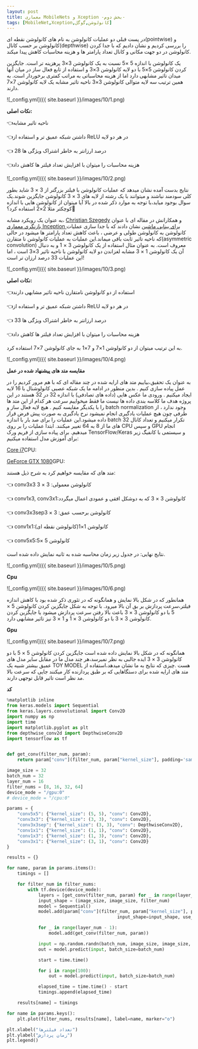 ```yaml
---
layout: post
title: معماری MobileNets و Xception -بخش دوم-
tags: [MobileNet,Xception,کانولوشن,گوگل]
---
```

در پست قبلی دو عملیات کانولوشن به نام های کانولوشن نقطه ای(pointwise)  و کانولوشن بر حسب کانال(depthwise)  را بررسی کردیم و نشان دادیم که با جدا کردن کانولوشن در دو جهت مکانی و کانال تعداد پارامتر ها و هزینه محاسبات کاهش پیدا میکند.

یک کانولوشن با اندازه 5 ×5 نسبت به یک کانولوشن 3×3 پرهزینه تر است. جایگزین کردن کانولوشن 5×5 با دو لایه کانولوشن 3×3 و استفاده از تابع فعال ساز در میان آنها میدان تاثیر مشابهی دارد اما از هزینه محاسباتی به مراتب کمتری برخوردار است. به همین ترتیب سه لایه متوالی کانولوشن 3×3 ناحیه تاثیر مشابه یک لایه کانولوشن 7×7 دارند.

![_config.yml]({{ site.baseurl }}/images/10/1.png)

**نکات اصلی:**

👈ناحیه تاثیر مشابه

👈داشتن شبکه عمیق تر و استفاده از ReLU در هر دو لایه 

👈  28 درصد ارزانتر به خاطر اشتراک ویژگی ها

👈هزینه محاسبات را میتوان با افزایش تعداد فیلتر ها کاهش داد 


![_config.yml]({{ site.baseurl }}/images/10/2.png)

نتایج بدست آمده نشان میدهد که عملیات کانولوشن با فیلتر بزرگتر از 3 × 3 شاید بطور کلی سودمند نباشند و میتوانند با یک رشته از لایه های 3 × 3  کانولوشن  جایگزین شوند.یک سوال بوجود میاید،با توجه به موارد ذکر شده در بالا آیا میتوان از کانولوشن هایی با اندازه کوچکتر مثلا 2×2 استفاده کرد؟🤔

به عنوان یک رویکرد مشابه، [Christian Szegedy](https://scholar.google.com/citations?user=3QeF7mAAAAAJ&hl=en) و همکارانش در مقاله ای با عنوان [بازنگری معماری Inception برای بینایی ماشین](https://arxiv.org/abs/1512.00567) نشان دادند که با جدا سازی عملیات کانولوشن به کانولوشن طولی و عرضی ، باعث کاهش تعداد پارامتر ها میشود در حالی که ناحیه تاثیر ثابت باقی میماند.این عملیات به عملیات کانولوشن نا متقارن(asymmetric convolution) معروف است. به عنوان مثال استفاده از یک کانولوشن 3 × 1 و به دنبال آن یک کانولوشن 1 × 3 مشابه لغزاندن دو لایه کانولوشن با ناحیه تاثیر 3×3 است ، اما این عملیات 33 درصد ارزان تر است!

![_config.yml]({{ site.baseurl }}/images/10/3.png)

**نکات اصلی:**

👈استفاده از دو کانولوشن نامتقارن ناحیه تاثیر مشابهی دارند

👈داشتن شبکه عمیق تر و استفاده از ReLU در هر دو لایه 

 👈 33 درصد ارزانتر به خاطر اشتراک ویژگی ها

👈هزینه محاسبات را میتوان با افزایش تعداد فیلتر ها کاهش داد 

به این ترتیب میتوان از دو کانولوشن 1×7 و 7×1 به جای کانولوشن 7×7 استفاده کرد.

![_config.yml]({{ site.baseurl }}/images/10/4.png)

**مقایسه متد های پیشنهاد شده در عمل**

به عنوان یک تحقیق،بیاییم متد های ارایه شده در چند مقاله ای که با هم مرور کردیم را در عمل پیاده سازی کنیم . بدین منظور در ادامه ما یک شبکه عصبی کانولوشنال با 16 لایه ایجاد میکنیم . ورودی ما عکس هایی (داده های تصادفی) با اندازه 32 در 32 هستند در این پروژه هدف ما کلاسه بندی داده ها نیست ما فقط میخواییم سرعت هر کدام از این متد ها را با یکدیگر مقایسه کنیم . هیچ لایه فعال ساز و  batch normalization وجود ندارد ، از طرفی چون هیچ عملیات یادگیری انجام نمیشود نرخ یادگیری به صورت پیش فرض قرار داده میشود.این عملیات را برای صد بار با اندازه batch  32 تکرار میکنیم  و تعداد کانال های ما از 8 به 64 تغییر میکنند. ابتدا عملیات را بر روی CPU و سپس GPU انجام میدهیم. برای پیاده سازی از فریم ورک TensorFlow/Keras و سیستمی با کانفیگ زیر برای آموزش مدل استفاده میکنیم:

[Core i7](https://software.intel.com/sites/common/403_compliance.htm)CPU:

[GeForce GTX 1080](https://www.nvidia.com/en-us/geforce/products/10series/geforce-gtx-1080/)GPU:

متد های که مقایسه خواهیم کرد به شرح ذیل هستند:

👈	 conv3x3 کانولوشن معمولی: 3 × 3

👈	 conv1x3, conv3x1:کانولوشن 3 × 3 که به دوشکل افقی و عمودی اعمال میگردد

👈	 conv3x3sepکانولوشن برحسب عمق: 3 × 3

👈	 conv1x1:کانولوشن 1×1(کانولوشن نقطه ای)

👈	 conv5x5:کانولوشن 5 ×5


نتایج نهایی: در جدول زیر زمان محاسبه شده به ثانیه نمایش داده شده است.

![_config.yml]({{ site.baseurl }}/images/10/5.png)

**Cpu**

![_config.yml]({{ site.baseurl }}/images/10/6.png)

همانطور که در شکل بالا نمایش و همانگونه که در تئوری ذکر شده بود با کاهش اندازه فیلتر،سرعت پردازش بر بق آن بالا میرود. با توجه به شکل جایگزین کردن کانولوشن 5 × 5  با دو کانولوشن 3 × 3 باعث بالا رفتن سرعت پردازش میشود یا جایگزین کردن کانولوشن 3 × 3 با دو کانولوشن 3 × 1   و 1 × 3 نیز تاثیر مشابهی دارد.

**Gpu**

![_config.yml]({{ site.baseurl }}/images/10/7.png)

همانگونه که در شکل بالا نمایش داده شده است جایگزین کردن کانولوشن 5 × 5  با دو کانولوشن 3 × 3 ایده جالبی به نظر نمیرسد،هر چند مدل ما در مقابل سایر مدل های عمیق بیشتر شبیه یک TOY MODEL هست .چیزی که نتایج به ما نشان میدهد،استفاده از متد های ارایه شده برای دستگاهایی که بر طبق پردازنده کار میکنند جایی که سرعت بالا مد نظر است تاثیر قابل توجهی دارند.

**کد**

```python
%matplotlib inline 
from keras.models import Sequential
from keras.layers.convolutional import Conv2D
import numpy as np
import time
import matplotlib.pyplot as plt
from depthwise_conv2d import DepthwiseConv2D
import tensorflow as tf


def get_conv(filter_num, param):
    return param["conv"](filter_num, param["kernel_size"], padding='same', use_bias=False)

image_size = 32
batch_num = 32
layer_num = 16
filter_nums = [8, 16, 32, 64]
device_mode = "/gpu:0"
# device_mode = "/cpu:0"

params = {
    "conv5x5": {"kernel_size": (5, 5), "conv": Conv2D},
    "conv3x3": {"kernel_size": (3, 3), "conv": Conv2D},
    "conv3x3sep": {"kernel_size": (3, 3), "conv": DepthwiseConv2D},
    "conv1x1": {"kernel_size": (1, 1), "conv": Conv2D},
    "conv1x3": {"kernel_size": (1, 3), "conv": Conv2D},
    "conv3x1": {"kernel_size": (3, 1), "conv": Conv2D}
}

results = {}

for name, param in params.items():
    timings = []

    for filter_num in filter_nums:
        with tf.device(device_mode):
            layers = [get_conv(filter_num, param) for _ in range(layer_num)]
            input_shape = (image_size, image_size, filter_num)
            model = Sequential()
            model.add(param["conv"](filter_num, param["kernel_size"], padding='same',
                                          input_shape=input_shape, use_bias=False))

            for _ in range(layer_num - 1):
                model.add(get_conv(filter_num, param))

            input = np.random.randn(batch_num, image_size, image_size, filter_num)
            out = model.predict(input, batch_size=batch_num)

            start = time.time()

            for i in range(100):
                out = model.predict(input, batch_size=batch_num)

            elapsed_time = time.time() - start
            timings.append(elapsed_time)

    results[name] = timings

for name in params.keys():
    plt.plot(filter_nums, results[name], label=name, marker="o")

plt.xlabel("تعداد فیلترها")
plt.ylabel("زمان پردازش")
plt.legend()
```
